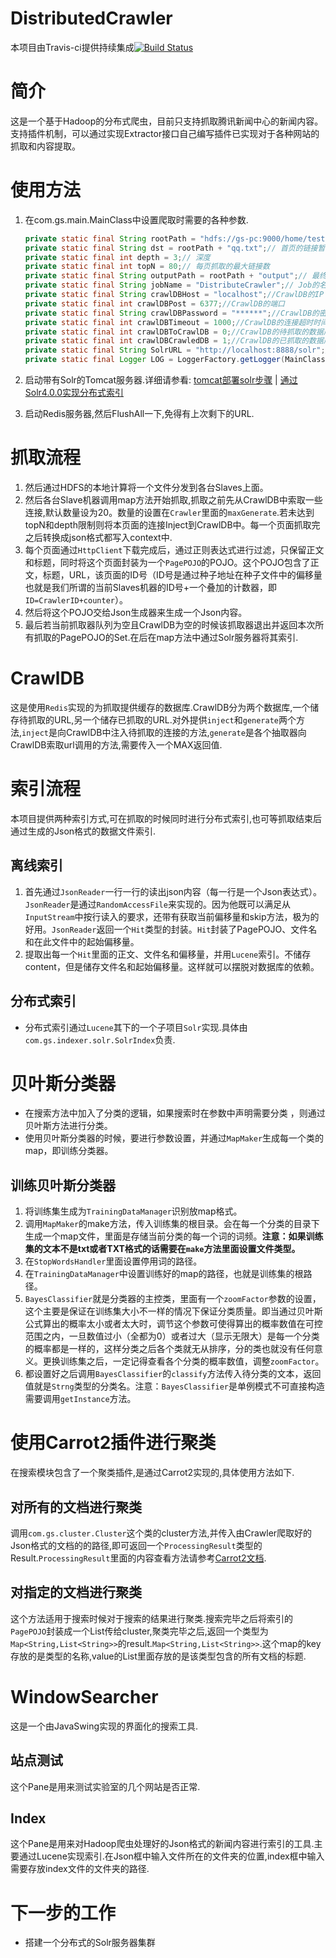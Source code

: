 DistributedCrawler
=================

本项目由Travis-ci提供持续集成[![Build Status](https://travis-ci.org/gsh199449/DistributedCrawler.png?branch=master)](https://travis-ci.org/gsh199449/DistributedCrawler)

# 简介 #

这是一个基于Hadoop的分布式爬虫，目前只支持抓取腾讯新闻中心的新闻内容。支持插件机制，可以通过实现Extractor接口自己编写插件已实现对于各种网站的抓取和内容提取。

# 使用方法 #

1. 在com.gs.main.MainClass中设置爬取时需要的各种参数.

	```Java
	private static final String rootPath = "hdfs://gs-pc:9000/home/test/";
	private static final String dst = rootPath + "qq.txt";// 首页的链接暂存地
	private static final int depth = 3;// 深度
	private static final int topN = 80;// 每页抓取的最大链接数
	private static final String outputPath = rootPath + "output";// 最终结果的输出路径
	private static final String jobName = "DistributeCrawler";// Job的名称
	private static final String crawlDBHost = "localhost";//CrawlDB的IP
	private static final int crawlDBPost = 6377;//CrawlDB的端口
	private static final String crawlDBPassword = "******";//CrawlDB的密码
	private static final int crawlDBTimeout = 1000;//CrawlDB的连接超时时间
	private static final int crawlDBToCrawlDB = 0;//CrawlDB的待抓取的数据库编号
	private static final int crawlDBCrawledDB = 1;//CrawlDB的已抓取的数据库编号
	private static final String SolrURL = "http://localhost:8888/solr";//Solr服务器URL
	private static final Logger LOG = LoggerFactory.getLogger(MainClass.class);
	```

2. 启动带有Solr的Tomcat服务器.详细请参看: [tomcat部署solr步骤](http://blog.csdn.net/gsh19940409/article/details/17886567) | [通过Solr4.0.0实现分布式索引](http://blog.csdn.net/gsh19940409/article/details/17915223)

3. 启动Redis服务器,然后FlushAll一下,免得有上次剩下的URL.

# 抓取流程 #

1. 然后通过HDFS的本地计算将一个文件分发到各台Slaves上面。
2. 然后各台Slave机器调用map方法开始抓取,抓取之前先从CrawlDB中索取一些连接,默认数量设为20。数量的设置在`Crawler`里面的`maxGenerate`.若未达到topN和depth限制则将本页面的连接Inject到CrawlDB中。每一个页面抓取完之后转换成json格式都写入context中.
3. 每个页面通过`HttpClient`下载完成后，通过正则表达式进行过滤，只保留正文和标题，同时将这个页面封装为一个`PagePOJO`的POJO。这个POJO包含了正文，标题，URL，该页面的ID号（ID号是通过种子地址在种子文件中的偏移量也就是我们所谓的当前Slaves机器的ID号+一个叠加的计数器，即`ID=CrawlerID+counter`）。
4. 然后将这个POJO交给Json生成器来生成一个Json内容。
5. 最后若当前抓取器队列为空且CrawlDB为空的时候该抓取器退出并返回本次所有抓取的PagePOJO的Set.在后在map方法中通过Solr服务器将其索引.

# CrawlDB #

这是使用`Redis`实现的为抓取提供缓存的数据库.CrawlDB分为两个数据库,一个储存待抓取的URL,另一个储存已抓取的URL.对外提供`inject`和`generate`两个方法,`inject`是向CrawlDB中注入待抓取的连接的方法,`generate`是各个抽取器向CrawlDB索取url调用的方法,需要传入一个MAX返回值.

# 索引流程 #

本项目提供两种索引方式,可在抓取的时候同时进行分布式索引,也可等抓取结束后通过生成的Json格式的数据文件索引.

## 离线索引 ##

1. 首先通过`JsonReader`一行一行的读出json内容（每一行是一个Json表达式）。`JsonReader`是通过`RandomAccessFile`来实现的。因为他既可以满足从`InputStream`中按行读入的要求，还带有获取当前偏移量和skip方法，极为的好用。`JsonReader`返回一个`Hit`类型的封装。`Hit`封装了PagePOJO、文件名和在此文件中的起始偏移量。
2. 提取出每一个`Hit`里面的正文、文件名和偏移量，并用`Lucene`索引。不储存content，但是储存文件名和起始偏移量。这样就可以摆脱对数据库的依赖。

## 分布式索引 ##

- 分布式索引通过`Lucene`其下的一个子项目`Solr`实现.具体由`com.gs.indexer.solr.SolrIndex`负责.

# 贝叶斯分类器 #

- 在搜索方法中加入了分类的逻辑，如果搜索时在参数中声明需要分类
，则通过贝叶斯方法进行分类。
- 使用贝叶斯分类器的时候，要进行参数设置，并通过`MapMaker`生成每一个类的map，即训练分类器。

## 训练贝叶斯分类器 ##

1. 将训练集生成为`TrainingDataManager`识别放map格式。
2. 调用`MapMaker`的make方法，传入训练集的根目录。会在每一个分类的目录下生成一个map文件，里面是存储当前分类的每一个词的词频。**注意：如果训练集的文本不是txt或者TXT格式的话需要在`make`方法里面设置文件类型。**
3. 在`StopWordsHandler`里面设置停用词的路径。
4. 在`TrainingDataManager`中设置训练好的map的路径，也就是训练集的根路径。
5. `BayesClassifier`就是分类器的主控类，里面有一个`zoomFactor`参数的设置，这个主要是保证在训练集大小不一样的情况下保证分类质量。即当通过贝叶斯公式算出的概率太小或者太大时，调节这个参数可使得算出的概率数值在可控范围之内，一旦数值过小（全都为0）或者过大（显示无限大）是每一个分类的概率都是一样的，这样分类之后各个类就无从排序，分的类也就没有任何意义。更换训练集之后，一定记得查看各个分类的概率数值，调整`zoomFactor`。
6. 都设置好之后调用`BayesClassifier`的`classify`方法传入待分类的文本，返回值就是`Strng`类型的分类名。注意：`BayesClassifier`是单例模式不可直接构造需要调用`getInstance`方法。

# 使用Carrot2插件进行聚类 #

在搜索模块包含了一个聚类插件,是通过Carrot2实现的,具体使用方法如下.

## 对所有的文档进行聚类 ##

调用`com.gs.cluster.Cluster`这个类的cluster方法,并传入由Crawler爬取好的Json格式的文档的的路径,即可返回一个`ProcessingResult`类型的Result.`ProcessingResult`里面的内容查看方法请参考[Carrot2文档](http://download.carrot2.org/stable/javadoc/).

## 对指定的文档进行聚类 ##

这个方法适用于搜索时候对于搜索的结果进行聚类.搜索完毕之后将索引的`PagePOJO`封装成一个List传给cluster,聚类完毕之后,返回一个类型为`Map<String,List<String>>`的result.`Map<String,List<String>>`.这个map的key存放的是类型的名称,value的List里面存放的是该类型包含的所有文档的标题.

# WindowSearcher #

这是一个由JavaSwing实现的界面化的搜索工具.

## 站点测试 ##

这个Pane是用来测试实验室的几个网站是否正常.

## Index ##

这个Pane是用来对Hadoop爬虫处理好的Json格式的新闻内容进行索引的工具.主要通过Lucene实现索引.在Json框中输入文件所在的文件夹的位置,index框中输入需要存放index文件的文件夹的路径.

# 下一步的工作 #

- 搭建一个分布式的Solr服务器集群

